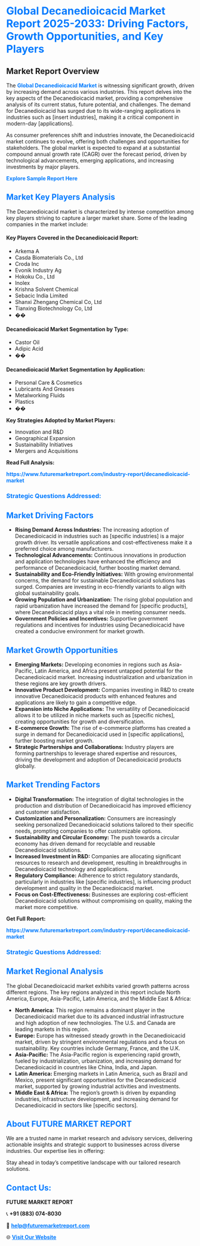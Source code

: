 <h1 style="color: #007BFF;">Global Decanedioicacid Market Report 2025-2033: Driving Factors, Growth Opportunities, and Key Players</h1>

<section id="overview">
<h2>Market Report Overview</h2>
<p>The <a href="https://www.futuremarketreport.com/industry-report/decanedioicacid-market" style="color: #007BFF; text-decoration: none;"><strong>Global Decanedioicacid Market</strong></a> is witnessing significant growth, driven by increasing demand across various industries. This report delves into the key aspects of the Decanedioicacid market, providing a comprehensive analysis of its current status, future potential, and challenges. The demand for Decanedioicacid has surged due to its wide-ranging applications in industries such as [insert industries], making it a critical component in modern-day [applications].</p>
<p>As consumer preferences shift and industries innovate, the Decanedioicacid market continues to evolve, offering both challenges and opportunities for stakeholders. The global market is expected to expand at a substantial compound annual growth rate (CAGR) over the forecast period, driven by technological advancements, emerging applications, and increasing investments by major players.</p>
</section>

<section id="overview">
<p><a href="https://www.futuremarketreport.com/request-sample/reportId=113855" style="color: #007BFF; text-decoration: none;"><strong>Explore Sample Report Here</strong></a></p>
</section>

<section id="key-players">
<h2 style="color: #007BFF;">Market Key Players Analysis</h2>
<p>The Decanedioicacid market is characterized by intense competition among key players striving to capture a larger market share. Some of the leading companies in the market include:</p>
<h4>Key Players Covered in the Decanedioicacid Report:</h4>
<ul><li>Arkema A</li><li>Casda Biomaterials Co., Ltd</li><li>Croda Inc</li><li>Evonik Industry Ag</li><li>Hokoku Co., Ltd</li><li>Inolex</li><li>Krishna Solvent Chemical</li><li>Sebacic India Limited</li><li>Shanxi Zhengang Chemical Co, Ltd</li><li>Tianxing Biotechnology Co, Ltd</li><li>��</li></ul>
<h4>Decanedioicacid Market Segmentation by Type:</h4>
<ul><li>Castor Oil</li><li>Adipic Acid</li><li>��</li></ul>

<h4>Decanedioicacid Market Segmentation by Application:</h4>
<ul><li>Personal Care &amp; Cosmetics</li><li>Lubricants And Greases</li><li>Metalworking Fluids</li><li>Plastics</li><li>��</li></ul>
<p><strong>Key Strategies Adopted by Market Players:</strong></p>
<ul>
<li>Innovation and R&D</li>
<li>Geographical Expansion</li>
<li>Sustainability Initiatives</li>
<li>Mergers and Acquisitions</li>
</ul>
</section>

<section>
<p><strong>Read Full Analysis: </strong></p><a href="https://www.futuremarketreport.com/industry-report/decanedioicacid-market" style="color: #007BFF; text-decoration: none;"><strong>https://www.futuremarketreport.com/industry-report/decanedioicacid-market</strong></a>
<h3 style="color: #007BFF;">Strategic Questions Addressed:</h3>
</section>

<section id="driving-factors">
<h2 style="color: #007BFF;">Market Driving Factors</h2>
<ul>
<li><strong>Rising Demand Across Industries:</strong> The increasing adoption of Decanedioicacid in industries such as [specific industries] is a major growth driver. Its versatile applications and cost-effectiveness make it a preferred choice among manufacturers.</li>
<li><strong>Technological Advancements:</strong> Continuous innovations in production and application technologies have enhanced the efficiency and performance of Decanedioicacid, further boosting market demand.</li>
<li><strong>Sustainability and Eco-Friendly Initiatives:</strong> With growing environmental concerns, the demand for sustainable Decanedioicacid solutions has surged. Companies are investing in eco-friendly variants to align with global sustainability goals.</li>
<li><strong>Growing Population and Urbanization:</strong> The rising global population and rapid urbanization have increased the demand for [specific products], where Decanedioicacid plays a vital role in meeting consumer needs.</li>
<li><strong>Government Policies and Incentives:</strong> Supportive government regulations and incentives for industries using Decanedioicacid have created a conducive environment for market growth.</li>
</ul>
</section>

<section id="growth-opportunities">
<h2 style="color: #007BFF;">Market Growth Opportunities</h2>
<ul>
<li><strong>Emerging Markets:</strong> Developing economies in regions such as Asia-Pacific, Latin America, and Africa present untapped potential for the Decanedioicacid market. Increasing industrialization and urbanization in these regions are key growth drivers.</li>
<li><strong>Innovative Product Development:</strong> Companies investing in R&D to create innovative Decanedioicacid products with enhanced features and applications are likely to gain a competitive edge.</li>
<li><strong>Expansion into Niche Applications:</strong> The versatility of Decanedioicacid allows it to be utilized in niche markets such as [specific niches], creating opportunities for growth and diversification.</li>
<li><strong>E-commerce Growth:</strong> The rise of e-commerce platforms has created a surge in demand for Decanedioicacid used in [specific applications], further boosting market growth.</li>
<li><strong>Strategic Partnerships and Collaborations:</strong> Industry players are forming partnerships to leverage shared expertise and resources, driving the development and adoption of Decanedioicacid products globally.</li>
</ul>
</section>

<section id="trending-factors">
<h2 style="color: #007BFF;">Market Trending Factors</h2>
<ul>
<li><strong>Digital Transformation:</strong> The integration of digital technologies in the production and distribution of Decanedioicacid has improved efficiency and customer satisfaction.</li>
<li><strong>Customization and Personalization:</strong> Consumers are increasingly seeking personalized Decanedioicacid solutions tailored to their specific needs, prompting companies to offer customizable options.</li>
<li><strong>Sustainability and Circular Economy:</strong> The push towards a circular economy has driven demand for recyclable and reusable Decanedioicacid solutions.</li>
<li><strong>Increased Investment in R&D:</strong> Companies are allocating significant resources to research and development, resulting in breakthroughs in Decanedioicacid technology and applications.</li>
<li><strong>Regulatory Compliance:</strong> Adherence to strict regulatory standards, particularly in industries like [specific industries], is influencing product development and quality in the Decanedioicacid market.</li>
<li><strong>Focus on Cost-Effectiveness:</strong> Businesses are exploring cost-efficient Decanedioicacid solutions without compromising on quality, making the market more competitive.</li>
</ul>
</section>

<section>
<p><strong>Get Full Report: </strong></p><a href="https://www.futuremarketreport.com/industry-report/decanedioicacid-market" style="color: #007BFF; text-decoration: none;"><strong>https://www.futuremarketreport.com/industry-report/decanedioicacid-market</strong></a>
<h3 style="color: #007BFF;">Strategic Questions Addressed:</h3>
</section>


<section id="regional-analysis">
<h2 style="color: #007BFF;">Market Regional Analysis</h2>
<p>The global Decanedioicacid market exhibits varied growth patterns across different regions. The key regions analyzed in this report include North America, Europe, Asia-Pacific, Latin America, and the Middle East & Africa:</p>
<ul>
<li><strong>North America:</strong> This region remains a dominant player in the Decanedioicacid market due to its advanced industrial infrastructure and high adoption of new technologies. The U.S. and Canada are leading markets in this region.</li>
<li><strong>Europe:</strong> Europe has witnessed steady growth in the Decanedioicacid market, driven by stringent environmental regulations and a focus on sustainability. Key countries include Germany, France, and the U.K.</li>
<li><strong>Asia-Pacific:</strong> The Asia-Pacific region is experiencing rapid growth, fueled by industrialization, urbanization, and increasing demand for Decanedioicacid in countries like China, India, and Japan.</li>
<li><strong>Latin America:</strong> Emerging markets in Latin America, such as Brazil and Mexico, present significant opportunities for the Decanedioicacid market, supported by growing industrial activities and investments.</li>
<li><strong>Middle East & Africa:</strong> The region’s growth is driven by expanding industries, infrastructure development, and increasing demand for Decanedioicacid in sectors like [specific sectors].</li>
</ul>
</section>

<footer>
<h2 style="color: #007BFF;">About FUTURE MARKET REPORT</h2>
<p>We are a trusted name in market research and advisory services, delivering actionable insights and strategic support to businesses across diverse industries. Our expertise lies in offering:</p>

<p>Stay ahead in today’s competitive landscape with our tailored research solutions.</p>

<h2 style="color: #007BFF;">Contact Us:</h2>
<p><strong>FUTURE MARKET REPORT</strong></p>
<p>📞 <strong>+91 (883) 074-8030</strong></p>
<p>📧 <strong><a href="mailto:help@futuremarketreport.com" style="color: #007BFF;">help@futuremarketreport.com</a></strong></p>
<p>🌐 <strong><a href="https://www.futuremarketreport.com/" style="color: #007BFF;">Visit Our Website</a></strong></p>
</footer>